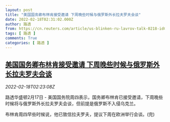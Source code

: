 ```yaml
---
layout: post
title: "美国国务卿布林肯接受邀请 下周晚些时候与俄罗斯外长拉夫罗夫会谈"
date: 2022-02-18T02:31:02.000Z
author: 路透
from: https://cn.reuters.com/article/us-blinken-ru-lavrov-talk-0218-idCNKBS2KN06I
tags: [ 路透 ]
comments: True
categories: [ 路透 ]
---
```

<!--1645151462000-->
[美国国务卿布林肯接受邀请 下周晚些时候与俄罗斯外长拉夫罗夫会谈](https://cn.reuters.com/article/us-blinken-ru-lavrov-talk-0218-idCNKBS2KN06I)
------

<div>
<div><i>2022-02-18T02:23:08Z</i></div><p>路透华盛顿2月17日 - 美国国务院周四表示，国务卿布林肯已接受邀请，下周晚些时候将与俄罗斯外长拉夫罗夫会谈，但前提是俄罗斯不入侵乌克兰。</p><p>布林肯周四早些时候说，他已致信拉夫罗夫，提议下周在欧洲举行会谈。(完)</p>
</div>
